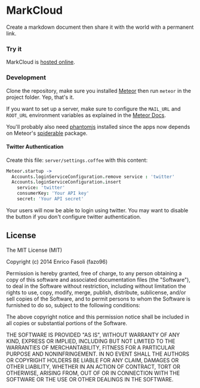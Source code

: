# MarkCloud
Create a markdown document then share it with the world with a permanent link.

### Try it

MarkCloud is [hosted online](http://markcloud.meteor.com).

### Development

Clone the repository, make sure you installed [Meteor](http://meteor.com) then
run `meteor` in the project folder. Yep, that's it.

If you want to set up a server, make sure to configure the `MAIL_URL`
and `ROOT_URL` environment variables as explained in the
[Meteor Docs](http://docs.meteor.com).

You'll probably also need [phantomjs](http://phantomjs.org/) installed
since the apps now depends on Meteor's
[spiderable](http://docs.meteor.com/#spiderable) package.

#### Twitter Authentication

Create this file: `server/settings.coffee` with this content:

```coffeescript
Meteor.startup ->
  Accounts.loginServiceConfiguration.remove service : 'twitter'
  Accounts.loginServiceConfiguration.insert
    service: 'twitter'
    consumerKey: 'Your API key'
    secret: 'Your API secret'
```

Your users will now be able to login using twitter. You may want to disable the
button if you don't configure twitter authentication.

## License

The MIT License (MIT)

Copyright (c) 2014 Enrico Fasoli (fazo96)

Permission is hereby granted, free of charge, to any person obtaining a copy
of this software and associated documentation files (the "Software"), to deal
in the Software without restriction, including without limitation the rights
to use, copy, modify, merge, publish, distribute, sublicense, and/or sell
copies of the Software, and to permit persons to whom the Software is
furnished to do so, subject to the following conditions:

The above copyright notice and this permission notice shall be included in all
copies or substantial portions of the Software.

THE SOFTWARE IS PROVIDED "AS IS", WITHOUT WARRANTY OF ANY KIND, EXPRESS OR
IMPLIED, INCLUDING BUT NOT LIMITED TO THE WARRANTIES OF MERCHANTABILITY,
FITNESS FOR A PARTICULAR PURPOSE AND NONINFRINGEMENT. IN NO EVENT SHALL THE
AUTHORS OR COPYRIGHT HOLDERS BE LIABLE FOR ANY CLAIM, DAMAGES OR OTHER
LIABILITY, WHETHER IN AN ACTION OF CONTRACT, TORT OR OTHERWISE, ARISING FROM,
OUT OF OR IN CONNECTION WITH THE SOFTWARE OR THE USE OR OTHER DEALINGS IN THE
SOFTWARE.
